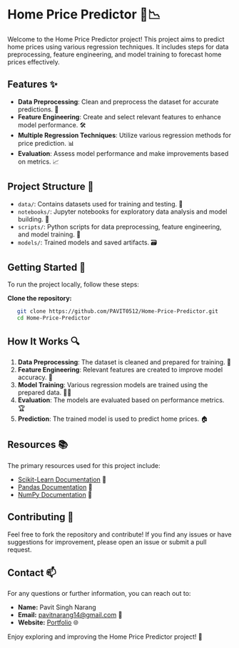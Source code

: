 # Home Price Predictor 🏡📉

Welcome to the Home Price Predictor project! This project aims to predict home prices using various regression techniques. It includes steps for data preprocessing, feature engineering, and model training to forecast home prices effectively. 

## Features ✨

- **Data Preprocessing**: Clean and preprocess the dataset for accurate predictions. 🧹
- **Feature Engineering**: Create and select relevant features to enhance model performance. 🛠️
- **Multiple Regression Techniques**: Utilize various regression methods for price prediction. 📊
- **Evaluation**: Assess model performance and make improvements based on metrics. 📈

## Project Structure 📁

- `data/`: Contains datasets used for training and testing. 📂
- `notebooks/`: Jupyter notebooks for exploratory data analysis and model building. 📒
- `scripts/`: Python scripts for data preprocessing, feature engineering, and model training. 🐍
- `models/`: Trained models and saved artifacts. 🗃️

## Getting Started 🚀

To run the project locally, follow these steps:

**Clone the repository:**

 ```sh
    git clone https://github.com/PAVIT0512/Home-Price-Predictor.git
    cd Home-Price-Predictor
 ```
    
## How It Works 🔍

1. **Data Preprocessing**: The dataset is cleaned and prepared for training. 🧼
2. **Feature Engineering**: Relevant features are created to improve model accuracy. 🧠
3. **Model Training**: Various regression models are trained using the prepared data. 🏋️‍♂️
4. **Evaluation**: The models are evaluated based on performance metrics. 🏆
5. **Prediction**: The trained model is used to predict home prices. 🏠

## Resources 📚

The primary resources used for this project include:

- [Scikit-Learn Documentation](https://scikit-learn.org/stable/documentation.html) 📘
- [Pandas Documentation](https://pandas.pydata.org/pandas-docs/stable/) 📗
- [NumPy Documentation](https://numpy.org/doc/stable/) 📙

## Contributing 🤝

Feel free to fork the repository and contribute! If you find any issues or have suggestions for improvement, please open an issue or submit a pull request.

## Contact 📫

For any questions or further information, you can reach out to:

- **Name:** Pavit Singh Narang
- **Email:** [pavitnarang14@gmail.com](mailto:pavitnarang14@gmail.com) 📧
- **Website:** [Portfolio](https://pavit0512.github.io/Personal-Website/) 🌐

Enjoy exploring and improving the Home Price Predictor project! 🚀
